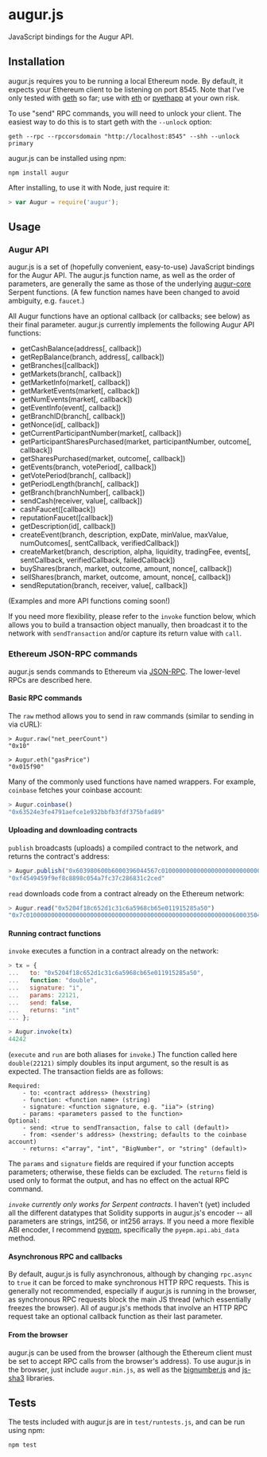 augur.js
========

JavaScript bindings for the Augur API.

Installation
------------

augur.js requires you to be running a local Ethereum node.  By default, it expects your Ethereum client to be listening on port 8545.  Note that I've only tested with [geth](https://github.com/ethereum/go-ethereum) so far; use with [eth](https://github.com/ethereum/cpp-ethereum) or [pyethapp](https://github.com/ethereum/pyethapp) at your own risk.

To use "send" RPC commands, you will need to unlock your client.  The easiest way to do this is to start geth with the `--unlock` option:
```
geth --rpc --rpccorsdomain "http://localhost:8545" --shh --unlock primary
```
augur.js can be installed using npm:
```
npm install augur
```
After installing, to use it with Node, just require it:
```javascript
> var Augur = require('augur');
```

Usage
-----

### Augur API

augur.js is a set of (hopefully convenient, easy-to-use) JavaScript bindings for the Augur API.  The augur.js function name, as well as the order of parameters, are generally the same as those of the underlying [augur-core](https://github.com/AugurProject/augur-core) Serpent functions.  (A few function names have been changed to avoid ambiguity, e.g. `faucet`.)

All Augur functions have an optional callback (or callbacks; see below) as their final parameter.  augur.js currently implements the following Augur API functions:

- getCashBalance(address[, callback])
- getRepBalance(branch, address[, callback])
- getBranches([callback])
- getMarkets(branch[, callback])
- getMarketInfo(market[, callback])
- getMarketEvents(market[, callback])
- getNumEvents(market[, callback])
- getEventInfo(event[, callback])
- getBranchID(branch[, callback])
- getNonce(id[, callback])
- getCurrentParticipantNumber(market[, callback])
- getParticipantSharesPurchased(market, participantNumber, outcome[, callback])
- getSharesPurchased(market, outcome[, callback])
- getEvents(branch, votePeriod[, callback])
- getVotePeriod(branch[, callback])
- getPeriodLength(branch[, callback])
- getBranch(branchNumber[, callback])
- sendCash(receiver, value[, callback])
- cashFaucet([callback])
- reputationFaucet([callback])
- getDescription(id[, callback])
- createEvent(branch, description, expDate, minValue, maxValue, numOutcomes[, sentCallback, verifiedCallback])
- createMarket(branch, description, alpha, liquidity, tradingFee, events[, sentCallback, verifiedCallback, failedCallback])
- buyShares(branch, market, outcome, amount, nonce[, callback])
- sellShares(branch, market, outcome, amount, nonce[, callback])
- sendReputation(branch, receiver, value[, callback])

(Examples and more API functions coming soon!)

If you need more flexibility, please refer to the `invoke` function below, which allows you to build a transaction object manually, then broadcast it to the network with `sendTransaction` and/or capture its return value with `call`.

### Ethereum JSON-RPC commands

augur.js sends commands to Ethereum via [JSON-RPC](https://github.com/ethereum/wiki/wiki/JSON-RPC).  The lower-level RPCs are described here. 

#### Basic RPC commands

The `raw` method allows you to send in raw commands (similar to sending in via cURL):
```
> Augur.raw("net_peerCount")
"0x10"

> Augur.eth("gasPrice")
"0x015f90"
```
Many of the commonly used functions have named wrappers.  For example, `coinbase` fetches your coinbase account:
```javascript
> Augur.coinbase()
"0x63524e3fe4791aefce1e932bbfb3fdf375bfad89"
```

#### Uploading and downloading contracts

`publish` broadcasts (uploads) a compiled contract to the network, and returns the contract's address:
```javascript
> Augur.publish("0x603980600b6000396044567c01000000000000000000000000000000000000000000000000000000006000350463643ceff9811415603757600a60405260206040f35b505b6000f3")
"0xf4549459f9ef8c8898c054a7fc37c286831c2ced"
```
`read` downloads code from a contract already on the Ethereum network:
```javascript
> Augur.read("0x5204f18c652d1c31c6a5968cb65e011915285a50")
"0x7c010000000000000000000000000000000000000000000000000000000060003504636ffa1caa81141560415760043560405260026040510260605260206060f35b50"
```

#### Running contract functions

`invoke` executes a function in a contract already on the network:
```javascript
> tx = {
...   to: "0x5204f18c652d1c31c6a5968cb65e011915285a50",
...   function: "double",
...   signature: "i",
...   params: 22121,
...   send: false,
...   returns: "int"
... };

> Augur.invoke(tx)
44242
```
(`execute` and `run` are both aliases for `invoke`.) The function called here `double(22121)` simply doubles its input argument, so the result is as expected.  The transaction fields are as follows:
```
Required:
    - to: <contract address> (hexstring)
    - function: <function name> (string)
    - signature: <function signature, e.g. "iia"> (string)
    - params: <parameters passed to the function>
Optional:
    - send: <true to sendTransaction, false to call (default)>
    - from: <sender's address> (hexstring; defaults to the coinbase account)
    - returns: <"array", "int", "BigNumber", or "string" (default)>
```
The `params` and `signature` fields are required if your function accepts parameters; otherwise, these fields can be excluded.  The `returns` field is used only to format the output, and has no effect on the actual RPC command.

*`invoke` currently only works for Serpent contracts.*  I haven't (yet) included all the different datatypes that Solidity supports in augur.js's encoder -- all parameters are strings, int256, or int256 arrays.  If you need a more flexible ABI encoder, I recommend [pyepm](https://github.com/etherex/pyepm), specifically the `pyepm.api.abi_data` method.

#### Asynchronous RPC and callbacks

By default, augur.js is fully asynchronous, although by changing `rpc.async` to `true` it can be forced to make synchronous HTTP RPC requests.  This is generally not recommended, especially if augur.js is running in the browser, as synchronous RPC requests block the main JS thread (which essentially freezes the browser).  All of augur.js's methods that involve an HTTP RPC request take an optional callback function as their last parameter.

#### From the browser

augur.js can be used from the browser (although the Ethereum client must be set to accept RPC calls from the browser's address).  To use augur.js in the browser, just include `augur.min.js`, as well as the [bignumber.js](https://github.com/MikeMcl/bignumber.js) and [js-sha3](https://github.com/emn178/js-sha3) libraries.

Tests
-----

The tests included with augur.js are in `test/runtests.js`, and can be run using npm:
```
npm test
```
